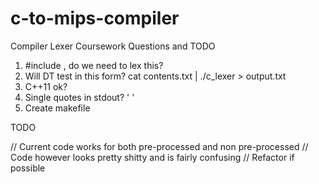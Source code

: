 # c-to-mips-compiler


Compiler Lexer Coursework
Questions and TODO
1. #include <iostream> , do we need to lex this?
2. Will DT test in this form? cat contents.txt | ./c_lexer > output.txt
3. C++11 ok?
4. Single quotes in stdout? ' '
5. Create makefile

TODO

// Current code works for both pre-processed and non pre-processed
// Code however looks pretty shitty and is fairly confusing
// Refactor if possible

